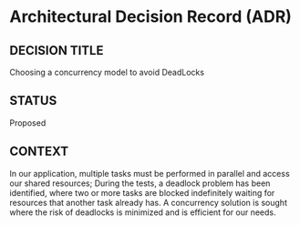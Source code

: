 # Architectural Decision Record (ADR)

## DECISION TITLE
Choosing a concurrency model to avoid DeadLocks

## STATUS
Proposed

## CONTEXT
In our application, multiple tasks must be performed in parallel and access our shared resources; During the tests, a deadlock problem has been identified, where two or more tasks are blocked indefinitely waiting for resources that another task already has. A concurrency solution is sought where the risk of deadlocks is minimized and is efficient for our needs.